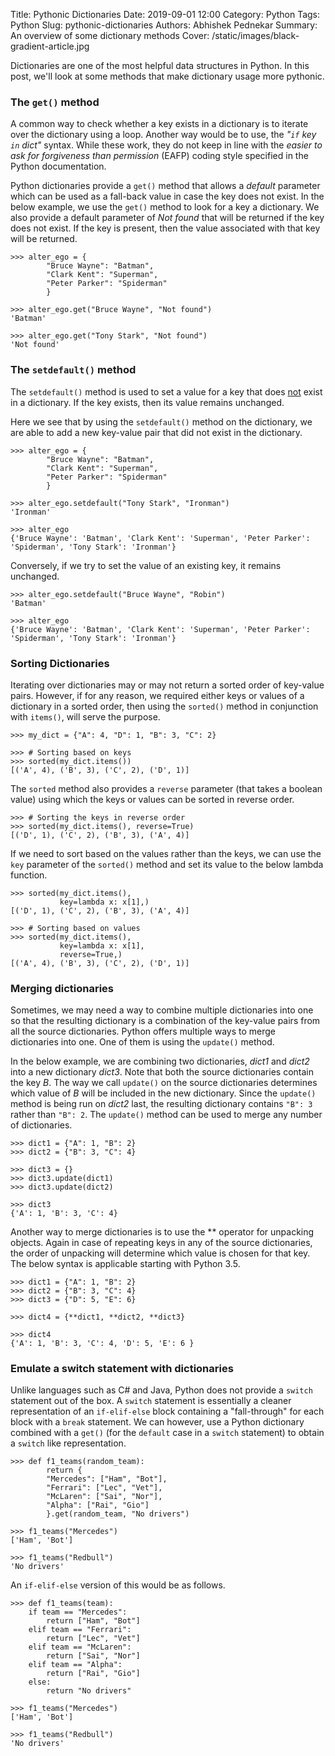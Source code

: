 Title: Pythonic Dictionaries
Date: 2019-09-01 12:00
Category: Python
Tags: Python
Slug: pythonic-dictionaries
Authors: Abhishek Pednekar
Summary: An overview of some dictionary methods
Cover: /static/images/black-gradient-article.jpg

Dictionaries are one of the most helpful data structures in Python. In this post, we'll look at some methods that make dictionary usage more pythonic.

### The `get()` method
A common way to check whether a key exists in a dictionary is to iterate over the dictionary using a loop. Another way would be to use, the *"`if` key `in` dict"* syntax. While these work, they do not keep in line with the *easier to ask for forgiveness than permission* (EAFP) coding style specified in the Python documentation.

Python dictionaries provide a `get()` method that allows a *default* parameter which can be used as a fall-back value in case the key does not exist. In the below example, we use the `get()` method to look for a key a dictionary. We also provide a default parameter of *Not found* that will be returned if the key does not exist. If the key is present, then the value associated with that key will be returned.

```
>>> alter_ego = {
        "Bruce Wayne": "Batman", 
        "Clark Kent": "Superman", 
        "Peter Parker": "Spiderman"
        }
                
>>> alter_ego.get("Bruce Wayne", "Not found")
'Batman'

>>> alter_ego.get("Tony Stark", "Not found")
'Not found' 
```

### The `setdefault()` method
The `setdefault()` method is used to set a value for a key that does <u>not</u> exist in a dictionary. If the key exists, then its value remains unchanged.

Here we see that by using the `setdefault()` method on the dictionary, we are able to add a new key-value pair that did not exist in the dictionary.

```
>>> alter_ego = {
        "Bruce Wayne": "Batman", 
        "Clark Kent": "Superman", 
        "Peter Parker": "Spiderman"
        }

>>> alter_ego.setdefault("Tony Stark", "Ironman")
'Ironman'

>>> alter_ego
{'Bruce Wayne': 'Batman', 'Clark Kent': 'Superman', 'Peter Parker': 'Spiderman', 'Tony Stark': 'Ironman'}
```

Conversely, if we try to set the value of an existing key, it remains unchanged.

```
>>> alter_ego.setdefault("Bruce Wayne", "Robin")
'Batman'

>>> alter_ego
{'Bruce Wayne': 'Batman', 'Clark Kent': 'Superman', 'Peter Parker': 'Spiderman', 'Tony Stark': 'Ironman'}
```

### Sorting Dictionaries
Iterating over dictionaries may or may not return a sorted order of key-value pairs. However, if for any reason, we required either keys or values of a dictionary in a sorted order, then using the `sorted()` method in conjunction with `items()`, will serve the purpose. 

```
>>> my_dict = {"A": 4, "D": 1, "B": 3, "C": 2}

>>> # Sorting based on keys
>>> sorted(my_dict.items())
[('A', 4), ('B', 3), ('C', 2), ('D', 1)]
```

The `sorted` method also provides a `reverse` parameter (that takes a boolean value) using which the keys or values can be sorted in reverse order.

```
>>> # Sorting the keys in reverse order
>>> sorted(my_dict.items(), reverse=True)
[('D', 1), ('C', 2), ('B', 3), ('A', 4)]
```

If we need to sort based on the values rather than the keys, we can use the `key` parameter of the `sorted()` method and set its value to the below lambda function.

```
>>> sorted(my_dict.items(), 
           key=lambda x: x[1],)
[('D', 1), ('C', 2), ('B', 3), ('A', 4)]

>>> # Sorting based on values
>>> sorted(my_dict.items(), 
           key=lambda x: x[1], 
           reverse=True,)
[('A', 4), ('B', 3), ('C', 2), ('D', 1)]
```

### Merging dictionaries
Sometimes, we may need a way to combine multiple dictionaries into one so that the resulting dictionary is a combination of the key-value pairs from all the source dictionaries. Python offers multiple ways to merge dictionaries into one. One of them is using the `update()` method.

In the below example, we are combining two dictionaries, *dict1* and *dict2* into a new dictionary *dict3*. Note that both the source dictionaries contain the key *B*. The way we call `update()` on the source dictionaries determines which value of *B* will be included in the new dictionary. Since the `update()` method is being run on *dict2* last, the resulting dictionary contains `"B": 3` rather than `"B": 2`. The `update()` method can be used to merge any number of dictionaries.

```
>>> dict1 = {"A": 1, "B": 2}
>>> dict2 = {"B": 3, "C": 4}

>>> dict3 = {}
>>> dict3.update(dict1)
>>> dict3.update(dict2)

>>> dict3
{'A': 1, 'B': 3, 'C': 4}
```

Another way to merge dictionaries is to use the ** operator for unpacking objects. Again in case of repeating keys in any of the source dictionaries, the order of unpacking will determine which value is chosen for that key. The below syntax is applicable starting with Python 3.5.

```
>>> dict1 = {"A": 1, "B": 2}
>>> dict2 = {"B": 3, "C": 4}
>>> dict3 = {"D": 5, "E": 6}

>>> dict4 = {**dict1, **dict2, **dict3}

>>> dict4
{'A': 1, 'B': 3, 'C': 4, 'D': 5, 'E': 6 }
```

### Emulate a switch statement with dictionaries
Unlike languages such as C# and Java, Python does not provide a `switch` statement out of the box. A `switch` statement is essentially a cleaner representation of an `if-elif-else` block containing a "fall-through" for each block with a `break` statement. We can however, use a Python dictionary combined with a `get()` (for the `default` case in a `switch` statement) to obtain a `switch` like representation.

```
>>> def f1_teams(random_team):
	    return {
        "Mercedes": ["Ham", "Bot"], 
        "Ferrari": ["Lec", "Vet"], 
        "McLaren": ["Sai", "Nor"], 
        "Alpha": ["Rai", "Gio"]
        }.get(random_team, "No drivers")

>>> f1_teams("Mercedes")
['Ham', 'Bot']

>>> f1_teams("Redbull")
'No drivers'
```

An `if-elif-else` version of this would be as follows.

```
>>> def f1_teams(team):
	if team == "Mercedes":
		return ["Ham", "Bot"]
	elif team == "Ferrari":
		return ["Lec", "Vet"]
	elif team == "McLaren":
		return ["Sai", "Nor"]
	elif team == "Alpha":
		return ["Rai", "Gio"]
	else:
		return "No drivers"
	
>>> f1_teams("Mercedes")
['Ham', 'Bot']

>>> f1_teams("Redbull")
'No drivers'
```